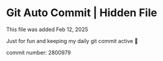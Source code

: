 # Git Auto Commit | Hidden File

This file was added Feb 12, 2025

Just for fun and keeping my daily git commit active 🤪

commit number: 2800979
